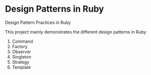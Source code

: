 Design Patterns in Ruby
=======================
Design Pattern Practices in Ruby

This project mainly demonstrates the different design patterns in Ruby

1. Command
2. Factory
3. Observer
4. Singleton
5. Strategy
6. Template
